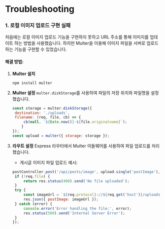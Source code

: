 # Troubleshooting
### 1. 로컬 이미지 업로드 구현 실패
처음에는 로컬 이미지 업로드 기능을 구현하지 못하고 URL 주소를 통해 이미지를 업데이트 하는 방법을 사용했습니다. 하지만 Multer을 이용해 이미지 파일을 서버로 업로드 하는 기능을 구현할 수 있었습니다.
#### 해결 방법:
1. **Multer 설치**
   ```
   npm install multer
   ```
2. **Multer 설정**
   `multer.diskStorage`를 사용하여 파일의 저장 위치와 파일명을 설정했습니다.
   
   ```javascript
   const storage = multer.diskStorage({
    destination: './uploads',
    filename: (req, file, cb) => {
        cb(null, `${Date.now()}-${file.originalname}`);
       }
   });
   const upload = multer({ storage: storage });
   ```

3. **라우트 설정**
   Express 라우터에서 Multer 미들웨어를 사용하여 파일 업로드를 처리했습니다.
   - 게시글 이미지 파일 업로드 예시:
   ```javascript
   postController.post('/api/posts/image', upload.single('postImage'), (req, res) => {
    if (!req.file) {
        return res.status(400).send('No file uploaded');
    }
    try {
        const imageUrl = `${req.protocol}://${req.get('host')}/uploads/${req.file.filename}`;
        res.json({ postImage: imageUrl });
    } catch (error) {
        console.error('Error handling the file:', error);
        res.status(500).send('Internal Server Error');
    }
   });
   ```
